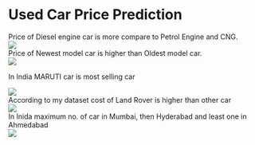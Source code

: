 <html>
  <body>
    <h1> Used Car Price Prediction </h1>

    
<figcaption>Price of Diesel engine car is more compare to Petrol Engine and CNG.</figcaption>   
<img src="https://user-images.githubusercontent.com/84467660/130099151-d7263f1a-37a6-43fc-970a-d8eae4fb808e.png">
   
   
<figcaption>Price of Newest model car is higher than Oldest model car.</figcaption>     
<img src="https://user-images.githubusercontent.com/84467660/130099871-1b2c900b-d144-4c1f-97e7-fab1f833d3b4.png">
    
<p> In India MARUTI car is most selling car </p>
<img src="https://user-images.githubusercontent.com/84467660/130101411-6721247e-a469-4b0b-b657-026f8e8d3ec3.png">    
    
<figcaption>According to my dataset cost of Land Rover is higher than other car</figcaption>     
<img src="https://user-images.githubusercontent.com/84467660/130102081-a8cb0677-8239-4dd9-be8d-eeddb82e407a.png"> 
    
<figcaption>In Inida maximum no. of car in Mumbai, then Hyderabad and least one in Ahmedabad </figcaption>     
<img src="https://user-images.githubusercontent.com/84467660/130102460-bcf1ac55-6f7c-4031-abaf-5261bc74ff18.png">     
    
  </body>
</html>
  

